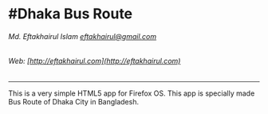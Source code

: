 #Dhaka Bus Route
===============
###### Md. Eftakhairul Islam <eftakhairul@gmail.com>
###### Web: [http://eftakhairul.com](http://eftakhairul.com)
----------------------------------------------

This is a very simple HTML5 app for Firefox OS. This app is specially made
 Bus Route of Dhaka City in Bangladesh.

